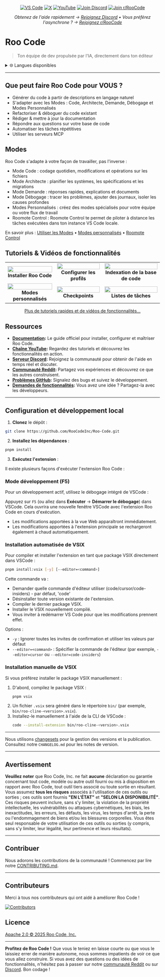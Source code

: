 <p align="center">
  <a href="https://marketplace.visualstudio.com/items?itemName=RooVeterinaryInc.roo-cline"><img src="https://img.shields.io/visual-studio-marketplace/v/RooVeterinaryInc.roo-cline.svg?label=VS%20Code&color=%23007ACC&style=flat&logo=visualstudiocode&logoColor=white" alt="VS Code"></a>
  <a href="https://x.com/roo_code"><img src="https://img.shields.io/badge/roo_code-000000?style=flat&logo=x&logoColor=white" alt="X"></a>
  <a href="https://youtube.com/@roocodeyt?feature=shared"><img src="https://img.shields.io/badge/YouTube-FF0000?style=flat&logo=youtube&logoColor=white" alt="YouTube"></a>
  <a href="https://discord.gg/roocode"><img src="https://img.shields.io/badge/Join%20Discord-5865F2?style=flat&logo=discord&logoColor=white" alt="Join Discord"></a>
  <a href="https://www.reddit.com/r/RooCode/"><img src="https://img.shields.io/badge/Join%20r%2FRooCode-FF4500?style=flat&logo=reddit&logoColor=white" alt="Join r/RooCode"></a>
</p>
<p align="center">
  <em>Obtenez de l'aide rapidement → <a href="https://discord.gg/roocode">Rejoignez Discord</a> • Vous préférez l'asynchrone ? → <a href="https://www.reddit.com/r/RooCode/">Rejoignez r/RooCode</a></em>
</p>

# Roo Code

> Ton équipe de dev propulsée par l'IA, directement dans ton éditeur

<details>
  <summary>🌐 Langues disponibles</summary>

- [English](../../README.md)
- [Català](../ca/README.md)
- [Deutsch](../de/README.md)
- [Español](../es/README.md)
- [Français](../fr/README.md)
- [हिंदी](../hi/README.md)
- [Bahasa Indonesia](../id/README.md)
- [Italiano](../it/README.md)
- [日本語](../ja/README.md)
- [한국어](../ko/README.md)
- [Nederlands](../nl/README.md)
- [Polski](../pl/README.md)
- [Português (BR)](../pt-BR/README.md)
- [Русский](../ru/README.md)
- [Türkçe](../tr/README.md)
- [Tiếng Việt](../vi/README.md)
- [简体中文](../zh-CN/README.md)
- [繁體中文](../zh-TW/README.md)
- ...
    </details>

---

## Que peut faire Roo Code pour VOUS ?

- Générer du code à partir de descriptions en langage naturel
- S'adapter avec les Modes : Code, Architecte, Demande, Débogage et Modes Personnalisés
- Refactoriser & déboguer du code existant
- Rédiger & mettre à jour la documentation
- Répondre aux questions sur votre base de code
- Automatiser les tâches répétitives
- Utiliser les serveurs MCP

## Modes

Roo Code s'adapte à votre façon de travailler, pas l'inverse :

- Mode Code : codage quotidien, modifications et opérations sur les fichiers
- Mode Architecte : planifier les systèmes, les spécifications et les migrations
- Mode Demande : réponses rapides, explications et documents
- Mode Débogage : tracer les problèmes, ajouter des journaux, isoler les causes profondes
- Modes Personnalisés : créez des modes spécialisés pour votre équipe ou votre flux de travail
- Roomote Control : Roomote Control te permet de piloter à distance les tâches exécutées dans ton instance VS Code locale.

En savoir plus : [Utiliser les Modes](https://docs.roocode.com/basic-usage/using-modes) • [Modes personnalisés](https://docs.roocode.com/advanced-usage/custom-modes) • [Roomote Control](https://docs.roocode.com/roo-code-cloud/roomote-control)

## Tutoriels & Vidéos de fonctionnalités

<div align="center">

|                                                                                                                                                                           |                                                                                                                                                                              |                                                                                                                                                                                     |
| :-----------------------------------------------------------------------------------------------------------------------------------------------------------------------: | :--------------------------------------------------------------------------------------------------------------------------------------------------------------------------: | :---------------------------------------------------------------------------------------------------------------------------------------------------------------------------------: |
| <a href="https://www.youtube.com/watch?v=Mcq3r1EPZ-4"><img src="https://img.youtube.com/vi/Mcq3r1EPZ-4/maxresdefault.jpg" width="100%"></a><br><b>Installer Roo Code</b>  | <a href="https://www.youtube.com/watch?v=eEJErgZBqLE"><img src="https://img.youtube.com/vi/eEJErgZBqLE/maxresdefault.jpg" width="100%"></a><br><b>Configurer les profils</b> | <a href="https://www.youtube.com/watch?v=r1bpod1VWhg"><img src="https://img.youtube.com/vi/r1bpod1VWhg/maxresdefault.jpg" width="100%"></a><br><b>Indexation de la base de code</b> |
| <a href="https://www.youtube.com/watch?v=qgqceCuhlRA"><img src="https://img.youtube.com/vi/qgqceCuhlRA/maxresdefault.jpg" width="100%"></a><br><b>Modes personnalisés</b> |      <a href="https://www.youtube.com/watch?v=Ho30nyY332E"><img src="https://img.youtube.com/vi/Ho30nyY332E/maxresdefault.jpg" width="100%"></a><br><b>Checkpoints</b>       |       <a href="https://www.youtube.com/watch?v=6h5vB9PpoPk"><img src="https://img.youtube.com/vi/6h5vB9PpoPk/maxresdefault.jpg" width="100%"></a><br><b>Listes de tâches</b>        |

</div>
<p align="center">
<a href="https://docs.roocode.com/tutorial-videos">Plus de tutoriels rapides et de vidéos de fonctionnalités...</a>
</p>

## Ressources

- **[Documentation](https://docs.roocode.com):** Le guide officiel pour installer, configurer et maîtriser Roo Code.
- **[Chaîne YouTube](https://youtube.com/@roocodeyt?feature=shared):** Regardez des tutoriels et découvrez les fonctionnalités en action.
- **[Serveur Discord](https://discord.gg/roocode):** Rejoignez la communauté pour obtenir de l'aide en temps réel et discuter.
- **[Communauté Reddit](https://www.reddit.com/r/RooCode):** Partagez vos expériences et découvrez ce que les autres construisent.
- **[Problèmes GitHub](https://github.com/RooCodeInc/Roo-Code/issues):** Signalez des bugs et suivez le développement.
- **[Demandes de fonctionnalités](https://github.com/RooCodeInc/Roo-Code/discussions/categories/feature-requests?discussions_q=is%3Aopen+category%3A%22Feature+Requests%22+sort%3Atop):** Vous avez une idée ? Partagez-la avec les développeurs.

---

## Configuration et développement local

1. **Clonez** le dépôt :

```sh
git clone https://github.com/RooCodeInc/Roo-Code.git
```

2. **Installez les dépendances** :

```sh
pnpm install
```

3. **Exécutez l'extension** :

Il existe plusieurs façons d'exécuter l'extension Roo Code :

### Mode développement (F5)

Pour un développement actif, utilisez le débogage intégré de VSCode :

Appuyez sur `F5` (ou allez dans **Exécuter** → **Démarrer le débogage**) dans VSCode. Cela ouvrira une nouvelle fenêtre VSCode avec l'extension Roo Code en cours d'exécution.

- Les modifications apportées à la vue Web apparaîtront immédiatement.
- Les modifications apportées à l'extension principale se rechargeront également à chaud automatiquement.

### Installation automatisée de VSIX

Pour compiler et installer l'extension en tant que package VSIX directement dans VSCode :

```sh
pnpm install:vsix [-y] [--editor=<command>]
```

Cette commande va :

- Demander quelle commande d'éditeur utiliser (code/cursor/code-insiders) - par défaut, 'code'
- Désinstaller toute version existante de l'extension.
- Compiler le dernier package VSIX.
- Installer le VSIX nouvellement compilé.
- Vous inviter à redémarrer VS Code pour que les modifications prennent effet.

Options :

- `-y` : Ignorer toutes les invites de confirmation et utiliser les valeurs par défaut
- `--editor=<command>` : Spécifier la commande de l'éditeur (par exemple, `--editor=cursor` ou `--editor=code-insiders`)

### Installation manuelle de VSIX

Si vous préférez installer le package VSIX manuellement :

1.  D'abord, compilez le package VSIX :
    ```sh
    pnpm vsix
    ```
2.  Un fichier `.vsix` sera généré dans le répertoire `bin/` (par exemple, `bin/roo-cline-<version>.vsix`).
3.  Installez-le manuellement à l'aide de la CLI de VSCode :
    ```sh
    code --install-extension bin/roo-cline-<version>.vsix
    ```

---

Nous utilisons [changesets](https://github.com/changesets/changesets) pour la gestion des versions et la publication. Consultez notre `CHANGELOG.md` pour les notes de version.

---

## Avertissement

**Veuillez noter** que Roo Code, Inc. ne fait **aucune** déclaration ou garantie concernant tout code, modèle ou autre outil fourni ou mis à disposition en rapport avec Roo Code, tout outil tiers associé ou toute sortie en résultant. Vous assumez **tous les risques** associés à l'utilisation de ces outils ou sorties ; ces outils sont fournis **"EN L'ÉTAT"** et **"SELON LA DISPONIBILITÉ"**. Ces risques peuvent inclure, sans s'y limiter, la violation de la propriété intellectuelle, les vulnérabilités ou attaques cybernétiques, les biais, les inexactitudes, les erreurs, les défauts, les virus, les temps d'arrêt, la perte ou l'endommagement de biens et/ou les blessures corporelles. Vous êtes seul responsable de votre utilisation de ces outils ou sorties (y compris, sans s'y limiter, leur légalité, leur pertinence et leurs résultats).

---

## Contribuer

Nous adorons les contributions de la communauté ! Commencez par lire notre [CONTRIBUTING.md](CONTRIBUTING.md).

---

## Contributeurs

Merci à tous nos contributeurs qui ont aidé à améliorer Roo Code !

<!-- START CONTRIBUTORS SECTION - AUTO-GENERATED, DO NOT EDIT MANUALLY -->

[![Contributors](https://contrib.rocks/image?repo=RooCodeInc/roo-code&max=120&columns=12&cacheBust=1758141720)](https://github.com/RooCodeInc/roo-code/graphs/contributors)

<!-- END CONTRIBUTORS SECTION -->

## Licence

[Apache 2.0 © 2025 Roo Code, Inc.](../../LICENSE)

---

**Profitez de Roo Code !** Que vous le teniez en laisse courte ou que vous le laissiez errer de manière autonome, nous sommes impatients de voir ce que vous allez construire. Si vous avez des questions ou des idées de fonctionnalités, n'hésitez pas à passer sur notre [communauté Reddit](https://www.reddit.com/r/RooCode/) ou sur [Discord](https://discord.gg/roocode). Bon codage !

